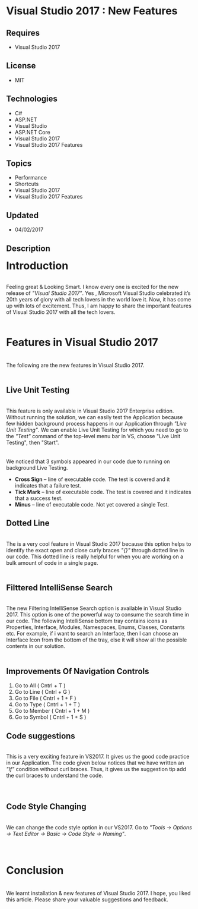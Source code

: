 # Visual Studio 2017 : New Features
## Requires
- Visual Studio 2017
## License
- MIT
## Technologies
- C#
- ASP.NET
- Visual Studio
- ASP.NET Core
- Visual Studio 2017
- Visual Studio 2017 Features
## Topics
- Performance
- Shortcuts
- Visual Studio 2017
- Visual Studio 2017 Features
## Updated
- 04/02/2017
## Description

<p><strong><span style="font-size:2em">Introduction</span></strong></p>
<p><br>
Feeling great &amp; Looking Smart. I know every one is excited for the new release of
<em>&quot;Visual Studio 2017&quot;</em>. Yes , Microsoft Visual Studio celebrated it&rsquo;s 20th years of glory with all tech lovers in the world love it. Now, it has come up with lots of excitement. Thus, I am happy to share the important features of Visual Studio
 2017 with all the tech lovers.<br>
<br>
</p>
<h1>Features in Visual Studio 2017</h1>
<p><br>
The following are the new features in Visual Studio 2017.<br>
<br>
</p>
<h2>Live Unit Testing</h2>
<p><br>
This feature is only available in Visual Studio 2017 Enterprise edition. Without running the solution, we can easily test the Application because few hidden background process happens in our Application through
<em>&quot;Live Unit Testing&quot;</em>. We can enable Live Unit Testing for which you need to go to the
<em>&quot;Test&quot;</em> command of the top-level menu bar in VS, choose &quot;Live Unit Testing&quot;, then &quot;Start&quot;.<br>
<br>
<a href="http://social.technet.microsoft.com/wiki/cfs-file.ashx/__key/communityserver-wikis-components-files/00-00-00-00-05/6765.image006.png"><img src="https://social.technet.microsoft.com/wiki/resized-image.ashx/__size/550x0/__key/communityserver-wikis-components-files/00-00-00-00-05/6765.image006.png" alt="" style="border-width:0px; border-style:solid"></a><br>
<br>
We noticed that 3 symbols appeared in our code due to running on background Live Testing.</p>
<ul>
<li><strong>Cross Sign</strong> &ndash; line of executable code. The test is covered and it indicates that a failure test.
</li><li><strong>Tick Mark</strong> &ndash; line of executable code. The test is covered and it indicates that a success test.
</li><li><strong>Minus</strong> &ndash; line of executable code. Not yet covered a single Test.
</li></ul>
<h2>Dotted Line</h2>
<p><br>
The is a very cool feature in Visual Studio 2017 because this option helps to identify the exact open and close curly braces
<em>&quot;{}&quot;</em> through dotted line in our code. This dotted line is really helpful for when you are working on a bulk amount of code in a single page.<br>
<br>
</p>
<h2>Filttered IntelliSense Search</h2>
<p><br>
The new Filtering IntelliSense Search option is available in Visual Studio 2017. This option is one of the powerful way to consume the search time in our code. The following IntelliSense bottom tray contains icons as Properties, Interface, Modules, Namespaces,
 Enums, Classes, Constants etc. For example, if i want to search an Interface, then I can choose an Interface Icon from the bottom of the tray, else it will show all the possible contents in our solution.<br>
<br>
</p>
<h2>Improvements Of Navigation Controls</h2>
<ol>
<li>Go to All ( Cntrl &#43; T ) </li><li>Go to Line ( Cntrl &#43; G ) </li><li>Go to File ( Cntrl &#43; 1 &#43; F ) </li><li>Go to Type ( Cntrl &#43; 1 &#43; T ) </li><li>Go to Member ( Cntrl &#43; 1 &#43; M ) </li><li>Go to Symbol ( Cntrl &#43; 1 &#43; S ) </li></ol>
<h2>Code suggestions</h2>
<p><br>
This is a very exciting feature in VS2017. It gives us the good code practice in our Application. The code given below notices that we have written an
<em>&quot;If&quot;</em> condition without curl braces. Thus, it gives us the suggestion tip add the curl braces to understand the code.<br>
<br>
<a href="http://csharpcorner.mindcrackerinc.netdna-cdn.com/article/installation-new-features-in-visual-studio-2017/Images/11.gif"><img src="http://csharpcorner.mindcrackerinc.netdna-cdn.com/article/installation-new-features-in-visual-studio-2017/Images/11.gif" alt="" style="max-width:550px; border-width:0px; border-style:solid"></a><br>
<br>
</p>
<h2>Code Style Changing</h2>
<p><br>
We can change the code style option in our VS2017. Go to <em>&quot;Tools -&gt; Options -&gt; Text Editor -&gt; Basic -&gt; Code Style -&gt; Naming&quot;</em>.<br>
<br>
<a href="http://csharpcorner.mindcrackerinc.netdna-cdn.com/article/installation-new-features-in-visual-studio-2017/Images/12.gif"><img src="http://csharpcorner.mindcrackerinc.netdna-cdn.com/article/installation-new-features-in-visual-studio-2017/Images/12.gif" alt="" style="max-width:550px; border-width:0px; border-style:solid"></a><br>
<br>
</p>
<h1>Conclusion</h1>
<p><br>
We learnt installation &amp; new features of Visual Studio 2017. I hope, you liked this article. Please share your valuable suggestions and feedback.</p>
